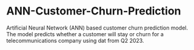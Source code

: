 # ANN-Customer-Churn-Prediction
Artificial Neural Network (ANN) based customer churn prediction model. The model predicts whether a customer will stay or churn for a telecommunications company using dat from Q2 2023. 
